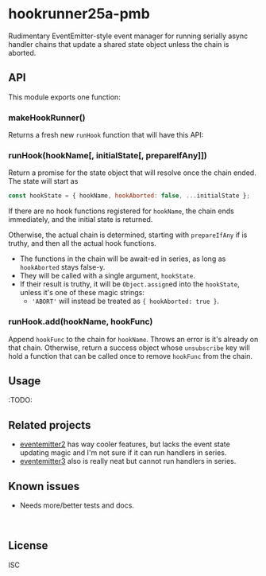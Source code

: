 ﻿
<!--#echo json="package.json" key="name" underline="=" -->
hookrunner25a-pmb
==================
<!--/#echo -->

<!--#echo json="package.json" key="description" -->
Rudimentary EventEmitter-style event manager for running serially async
handler chains that update a shared state object unless the chain is aborted.
<!--/#echo -->



API
---

This module exports one function:

### makeHookRunner()

Returns a fresh new `runHook` function that will have this API:

### runHook(hookName[, initialState[, prepareIfAny]])

Return a promise for the state object that will resolve once the chain ended.
The state will start as

<!--#include file="index.mjs" outdent="    " code="javascript"
  start="    // #BEGIN# readme:initialState"
  stop="    // #ENDOF# readme:initialState" -->
<!--#verbatim lncnt="3" -->
```javascript
const hookState = { hookName, hookAborted: false, ...initialState };
```
<!--/include-->

If there are no hook functions registered for `hookName`,
the chain ends immediately, and the initial state is returned.

Otherwise, the actual chain is determined,
starting with `prepareIfAny` if is truthy,
and then all the actual hook functions.

* The functions in the chain will be await-ed in series,
  as long as `hookAborted` stays false-y.
* They will be called with a single argument, `hookState`.
* If their result is truthy, it will be `Object.assign`ed
  into the `hookState`, unless it's one of these magic strings:
  * `'ABORT'` will instead be treated as `{ hookAborted: true }`.


### runHook.add(hookName, hookFunc)

Append `hookFunc` to the chain for `hookName`.
Throws an error is it's already on that chain.
Otherwise, return a success object whose `unsubscribe` key will hold
a function that can be called once to remove `hookFunc` from the chain.







Usage
-----

:TODO:



<!--#toc stop="scan" -->



Related projects
----------------

* [eventemitter2](https://npm.im/eventemitter2)
  has way cooler features, but lacks the event state updating magic
  and I'm not sure if it can run handlers in series.
* [eventemitter3](https://npm.im/eventemitter3)
  also is really neat but cannot run handlers in series.




Known issues
------------

* Needs more/better tests and docs.




&nbsp;


License
-------
<!--#echo json="package.json" key="license" -->
ISC
<!--/#echo -->
